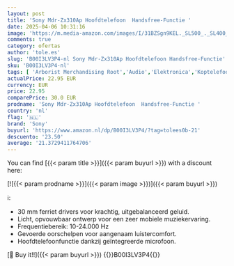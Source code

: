 ```yaml
---
layout: post
title: 'Sony Mdr-Zx310Ap Hoofdtelefoon  Handsfree-Functie '
date: 2025-04-06 10:31:16
image: 'https://m.media-amazon.com/images/I/31BZSgn9KEL._SL500_._SL400_.jpg'
comments: true
category: ofertas
author: 'tole.es'
slug: 'B00I3LV3P4-nl Sony Mdr-Zx310Ap Hoofdtelefoon Handsfree-Functie'
sku: 'B00I3LV3P4-nl'
tags: [ 'Arborist Merchandising Root','Audio','Elektronica','Koptelefoons & oordopjes','Koptelefoons, oordopjes & accessoires','Meest geliefd','Most_Loved_Small_1','Over-ear-koptelefoons','Self Service','Special Features Stores','Topkeuzes in accessoires','be0c145d-645e-47ab-b638-53e8112e3d67_0','be0c145d-645e-47ab-b638-53e8112e3d67_8201','be0c145d-645e-47ab-b638-53e8112e3d67_9601','sony','🇳🇱', ]
actualPrice: 22.95 EUR
currency: EUR
price: 22.95
comparePrice: 30.0 EUR
prodname: 'Sony Mdr-Zx310Ap Hoofdtelefoon  Handsfree-Functie '
country: 'nl'
flag: '🇳🇱'
brand: 'Sony'
buyurl: 'https://www.amazon.nl/dp/B00I3LV3P4/?tag=tolees0b-21'
descuento: '23.50'
average: '21.3729411764706'
---
```


You can find [{{< param title >}}]({{< param buyurl >}}) with a discount here:

[![{{< param prodname >}}]({{< param image >}})]({{< param buyurl >}})

ℹ️:

- 30 mm ferriet drivers voor krachtig, uitgebalanceerd geluid.
- Licht, opvouwbaar ontwerp voor een zeer mobiele muziekervaring.
- Frequentiebereik: 10-24.000 Hz
- Gevoerde oorschelpen voor aangenaam luistercomfort.
- Hoofdtelefoonfunctie dankzij geïntegreerde microfoon.

[🛒 Buy it!!]({{< param buyurl >}})
{{<world>}}B00I3LV3P4{{</world>}}
